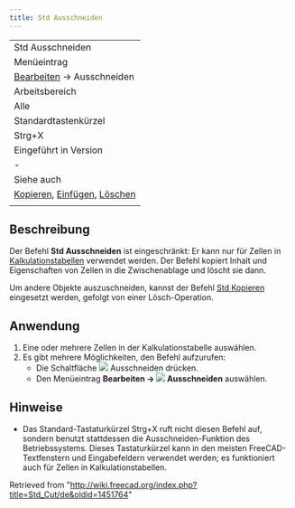 ```yaml
---
title: Std Ausschneiden
---
```


|                                                                                                                             |
| --------------------------------------------------------------------------------------------------------------------------- |
| Std Ausschneiden                                                                                                            |
| Menüeintrag                                                                                                                 |
| [Bearbeiten](/Std_Edit_Menu/de "Std Edit Menu/de") → Ausschneiden                                                           |
| Arbeitsbereich                                                                                                              |
| Alle                                                                                                                        |
| Standardtastenkürzel                                                                                                        |
| Strg+X                                                                                                                      |
| Eingeführt in Version                                                                                                       |
| -                                                                                                                           |
| Siehe auch                                                                                                                  |
| [Kopieren](/Std_Copy/de "Std Copy/de"), [Einfügen](/Std_Paste/de "Std Paste/de"), [Löschen](/Std_Delete/de "Std Delete/de") |
|                                                                                                                             |

## Beschreibung

Der Befehl **Std Ausschneiden** ist eingeschränkt: Er kann nur für Zellen in [Kalkulationstabellen](/Spreadsheet_Workbench/de "Spreadsheet Workbench/de") verwendet werden. Der Befehl kopiert Inhalt und Eigenschaften von Zellen in die Zwischenablage und löscht sie dann.

Um andere Objekte auszuschneiden, kannst der Befehl [Std Kopieren](/Std_Copy/de "Std Copy/de") eingesetzt werden, gefolgt von einer Lösch-Operation.

## Anwendung

1. Eine oder mehrere Zellen in der Kalkulationstabelle auswählen.
2. Es gibt mehrere Möglichkeiten, den Befehl aufzurufen:
   - Die Schaltfläche ![](/images/Std_Cut.svg) Ausschneiden drücken.
   - Den Menüeintrag **Bearbeiten → ![](/images/Std_Cut.svg) Ausschneiden** auswählen.

## Hinweise

- Das Standard-Tastaturkürzel Strg+X ruft nicht diesen Befehl auf, sondern benutzt stattdessen die Ausschneiden-Funktion des Betriebssystems. Dieses Tastaturkürzel kann in den meisten FreeCAD-Textfenstern und Eingabefeldern verwendet werden; es funktioniert auch für Zellen in Kalkulationstabellen.

Retrieved from "<http://wiki.freecad.org/index.php?title=Std_Cut/de&oldid=1451764>"
